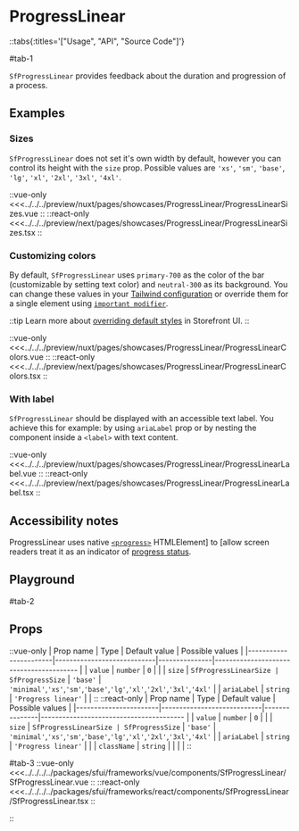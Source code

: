 # ProgressLinear

::tabs{:titles='["Usage", "API", "Source Code"]'}

#tab-1

`SfProgressLinear` provides feedback about the duration and progression of a process.

## Examples

### Sizes

`SfProgressLinear` does not set it's own width by default, however you can control its height with the `size` prop. Possible values are `'xs'`, `'sm'`, `'base'`, `'lg'`, `'xl'`, `'2xl'`, `'3xl'`, `'4xl'`.

<Showcase showcase-name="ProgressLinear/ProgressLinearSizes" style="min-height:300px">

::vue-only
<<<../../../preview/nuxt/pages/showcases/ProgressLinear/ProgressLinearSizes.vue
::
::react-only
<<<../../../preview/next/pages/showcases/ProgressLinear/ProgressLinearSizes.tsx
::

</Showcase>

### Customizing colors

By default, `SfProgressLinear` uses `primary-700` as the color of the bar (customizable by setting text color) and `neutral-300` as its background. You can change these values in your [Tailwind configuration](https://tailwindcss.com/docs/configuration#theme) or override them for a single element using [`important modifier`](https://tailwindcss.com/docs/configuration#important-modifier).

::tip
Learn more about [overriding default styles](/customization/overriding-default-styles) in Storefront UI.
::

<Showcase showcase-name="ProgressLinear/ProgressLinearColors">

::vue-only
<<<../../../preview/nuxt/pages/showcases/ProgressLinear/ProgressLinearColors.vue
::
::react-only
<<<../../../preview/next/pages/showcases/ProgressLinear/ProgressLinearColors.tsx
::

</Showcase>

### With label

`SfProgressLinear` should be displayed with an accessible text label. You achieve this for example: by using `ariaLabel` prop or by nesting the component inside a `<label>` with text content.

<Showcase showcase-name="ProgressLinear/ProgressLinearLabel">

::vue-only
<<<../../../preview/nuxt/pages/showcases/ProgressLinear/ProgressLinearLabel.vue
::
::react-only
<<<../../../preview/next/pages/showcases/ProgressLinear/ProgressLinearLabel.tsx
::

</Showcase>

## Accessibility notes

ProgressLinear uses native [`<progress>`](https://developer.mozilla.org/en-US/docs/Web/HTML/Element/progress) HTMLElement] to [allow screen readers treat it as an indicator of [progress status](https://developer.mozilla.org/en-US/docs/Web/Accessibility/ARIA/Roles/progressbar_role).

## Playground

<Generate />

#tab-2

## Props

::vue-only
| Prop name             | Type                       | Default value | Possible values                              |
|-----------------------|----------------------------|---------------|----------------------------------------      |
|  `value`                |  `number`                    | `0`            |                                        |
| `size`                |      `SfProgressLinearSize | SfProgressSize`        | `'base'`           |  `'minimal'`,`'xs'`,`'sm'`,`'base'`,`'lg'`,`'xl'`,`'2xl'`,`'3xl'`,`'4xl'` |
| `ariaLabel`    |      `string`                | `'Progress linear'`                     |                                      |
::
::react-only
| Prop name             | Type                       | Default value | Possible values                              |
|-----------------------|----------------------------|---------------|----------------------------------------      |
|  `value`                |  `number`                    | `0`            |                                        |
| `size`                |      `SfProgressLinearSize | SfProgressSize`        | `'base'`           |  `'minimal'`,`'xs'`,`'sm'`,`'base'`,`'lg'`,`'xl'`,`'2xl'`,`'3xl'`,`'4xl'` |
| `ariaLabel`    |      `string`                | `'Progress linear'`                     |                                      |
| `className`             |  `string`                    |               |                                  |            |
::

#tab-3
::vue-only
<<<../../../../packages/sfui/frameworks/vue/components/SfProgressLinear/SfProgressLinear.vue
::
::react-only
<<<../../../../packages/sfui/frameworks/react/components/SfProgressLinear/SfProgressLinear.tsx
::

::
